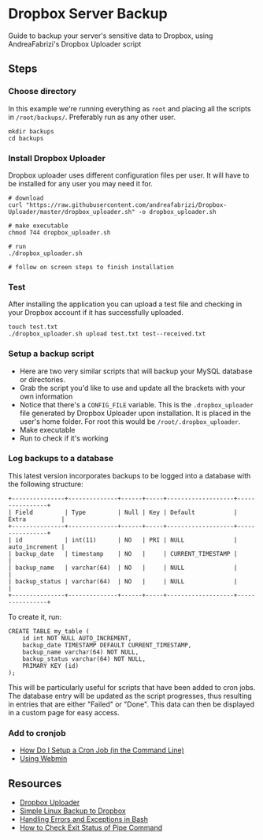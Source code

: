 # Dropbox Server Backup

Guide to backup your server's sensitive data to Dropbox, using AndreaFabrizi's Dropbox Uploader script

## Steps

### Choose directory

In this example we're running everything as `root` and placing all the scripts in `/root/backups/`. Preferably run as any other user.

    mkdir backups
    cd backups

### Install Dropbox Uploader
Dropbox uploader uses different configuration files per user. It will have to be installed for any user you may need it for.

    # download
    curl "https://raw.githubusercontent.com/andreafabrizi/Dropbox-Uploader/master/dropbox_uploader.sh" -o dropbox_uploader.sh

    # make executable
    chmod 744 dropbox_uploader.sh

    # run
    ./dropbox_uploader.sh

    # follow on screen steps to finish installation

### Test
After installing the application you can upload a test file and checking in your Dropbox account if it has successfully uploaded.

    touch test.txt
    ./dropbox_uploader.sh upload test.txt test--received.txt

### Setup a backup script
- Here are two very similar scripts that will backup your MySQL database or directories.
- Grab the script you'd like to use and update all the brackets with your own information
- Notice that there's a `CONFIG_FILE` variable. This is the `.dropbox_uploader` file generated by Dropbox Uploader upon installation. It is placed in the user's home folder. For root this would be `/root/.dropbox_uploader`.
- Make executable
- Run to check if it's working

### Log backups to a database
This latest version incorporates backups to be logged into a database with the following structure:

    +---------------+--------------+------+-----+-------------------+----------------+
    | Field         | Type         | Null | Key | Default           | Extra          |
    +---------------+--------------+------+-----+-------------------+----------------+
    | id            | int(11)      | NO   | PRI | NULL              | auto_increment |
    | backup_date   | timestamp    | NO   |     | CURRENT_TIMESTAMP |                |
    | backup_name   | varchar(64)  | NO   |     | NULL              |                |
    | backup_status | varchar(64)  | NO   |     | NULL              |                |
    +---------------+--------------+------+-----+-------------------+----------------+

To create it, run:

    CREATE TABLE my_table (
        id int NOT NULL AUTO_INCREMENT,
        backup_date TIMESTAMP DEFAULT CURRENT_TIMESTAMP,
        backup_name varchar(64) NOT NULL,
        backup_status varchar(64) NOT NULL,
        PRIMARY KEY (id)
    );

This will be particularly useful for scripts that have been added to cron jobs. The database entry will be updated as the script progresses, thus resulting in entries that are either "Failed" or "Done". This data can then be displayed in a custom page for easy access.

### Add to cronjob
- [How Do I Setup a Cron Job (in the Command Line)](http://askubuntu.com/questions/2368/how-do-i-set-up-a-cron-job)
- [Using Webmin](http://www.htpcbeginner.com/create-cron-job-with-webmin/)

## Resources
- [Dropbox Uploader](http://github.com/andreafabrizi/Dropbox-Uploader)
- [Simple Linux Backup to Dropbox](http://www.howopensource.com/2014/09/simple-linux-backup-to-dropbox/)
- [Handling Errors and Exceptions in Bash](http://linuxcommand.org/wss0150.php)
- [How to Check Exit Status of Pipe Command](http://scratching.psybermonkey.net/2011/01/bash-how-to-check-exit-status-of-pipe.html)
